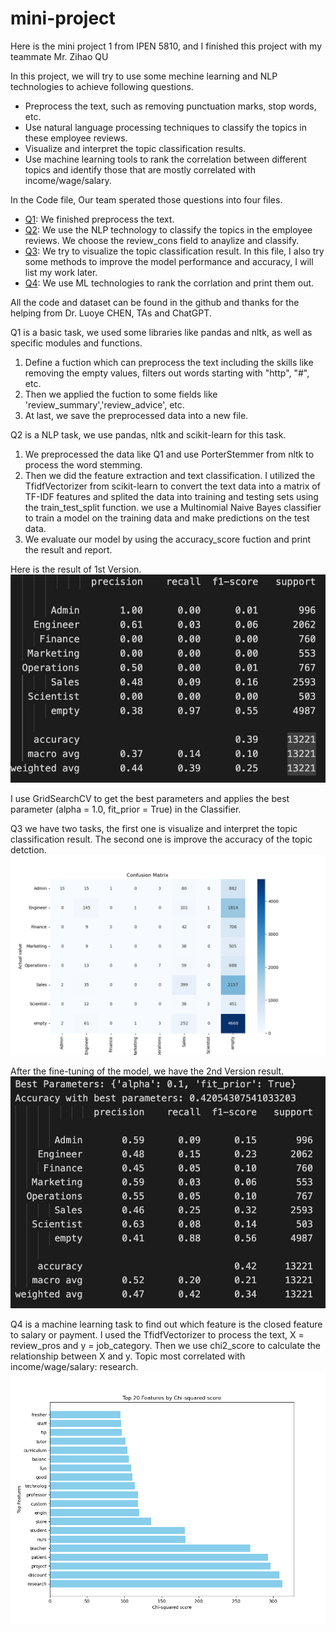 # mini-project

Here is the mini project 1 from IPEN 5810, and I finished this project with my teammate Mr. Zihao QU

In this project, we will try to use some mechine learning and NLP technologies to achieve following questions.

* Preprocess the text, such as removing punctuation marks, stop words, etc.
* Use natural language processing techniques to classify the topics in these employee reviews.
* Visualize and interpret the topic classification results.
* Use machine learning tools to rank the correlation between different topics and identify those that are mostly correlated with income/wage/salary.

In the Code file, Our team sperated those questions into four files.
* [Q1](https://github.com/TianchuangBAI/mini-project/blob/72617f78ce8f539e58f2a6dc60cbbc218b3f8ac7/code/Q1.py): We finished preprocess the text.
* [Q2](https://github.com/TianchuangBAI/mini-project/blob/72617f78ce8f539e58f2a6dc60cbbc218b3f8ac7/code/Q2.py): We use the NLP technology to classify the topics in the employee reviews. We choose the review_cons field to anaylize and classify.
* [Q3](https://github.com/TianchuangBAI/mini-project/blob/72617f78ce8f539e58f2a6dc60cbbc218b3f8ac7/code/Q3.py): We try to visualize the topic classification result. In this file, I also try some methods to improve the model performance and accuracy, I will list my work later.
* [Q4](https://github.com/TianchuangBAI/mini-project/blob/72617f78ce8f539e58f2a6dc60cbbc218b3f8ac7/code/Q4.py): We use ML technologies to rank the corrlation and print them out.

All the code and dataset can be found in the github and thanks for the helping from Dr. Luoye CHEN, TAs and ChatGPT.


Q1 is a basic task, we used some libraries like pandas and nltk, as well as specific modules and functions. 
1. Define a fuction which can preprocess the text including the skills like removing the empty values, filters out words starting with "http", "#", etc.
2. Then we applied the fuction to some fields like 'review_summary','review_advice', etc.
3. At last, we save the preprocessed data into a new file.


Q2 is a NLP task, we use pandas, nltk and scikit-learn for this task.
1. We preprocessed the data like Q1 and use PorterStemmer from nltk to process the word stemming.
2. Then we did the feature extraction and text classification. I utilized the TfidfVectorizer from scikit-learn to convert the text data into a matrix of TF-IDF features and splited the data into training and testing sets using the train_test_split function. we use a Multinomial Naive Bayes classifier to train a model on the training data and make predictions on the test data.
3. We evaluate our model by using the accuracy_score fuction and print the result and report.

Here is the result of 1st Version.
![result](https://github.com/TianchuangBAI/mini-project/blob/ce5228d9fb706454e05fa9267fc573eccf5f4dc0/pics/Q2.jpg)

I use GridSearchCV to get the best parameters and applies the best parameter (alpha = 1.0, fit_prior = True) in the Classifier.

Q3 we have two tasks, the first one is visualize and interpret the topic classification result. The second one is improve the accuracy of the topic detction.
![result](https://github.com/TianchuangBAI/mini-project/blob/14181767d9826b09ccb718b8d2edcf91308c4a7a/pics/Q3.png)

After the fine-tuning of the model, we have the 2nd Version result.
![result](https://github.com/TianchuangBAI/mini-project/blob/383ce87fd95de593afb433fc212d9dedfc465475/pics/Q4.jpg)

Q4 is a machine learning task to find out which feature is the closed feature to salary or payment.
I used the TfidfVectorizer to process the text, X = review_pros and y = job_category.
Then we use chi2_score to calculate the relationship between X and y. Topic most correlated with income/wage/salary: research.
![result](https://github.com/TianchuangBAI/mini-project/blob/3be059149bd6fd181320654fba210445c09909db/pics/Q5.png)
